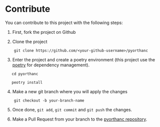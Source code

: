 # Contribute 

You can contribute to this project with the following steps:

1. First, fork the project on Github

2. Clone the project

```shell
    git clone https://github.com/<your-github-username>/pyorthanc
```

3. Enter the project and create a poetry environment 
   (this project use the [poetry](https://python-poetry.org/) for dependency management).

```shell
   cd pyorthanc
```
```shell
   peotry install 
```
   
4. Make a new git branch where you will apply the changes
```shell
    git checkout -b your-branch-name
```

5. Once done, `git add`, `git commit` and `git push` the changes.

6. Make a Pull Request from your branch to the [pyorthanc repository](https://github.com/gacou54/pyorthanc).